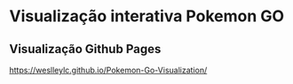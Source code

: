 # Visualização interativa Pokemon GO

## Visualização Github Pages
https://weslleylc.github.io/Pokemon-Go-Visualization/

